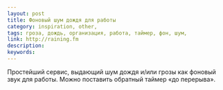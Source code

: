 ```yaml
---
layout: post
title: Фоновый шум дождя для работы
category: inspiration, other, 
tags: гроза, дождь, организация, работа, таймер, фон, шум, 
link: http://raining.fm
description: 
keywords: 
---
```


<p>Простейший сервис, выдающий шум дождя и/или грозы как фоновый звук для работы. Можно поставить обратный таймер «до перерыва».</p>
